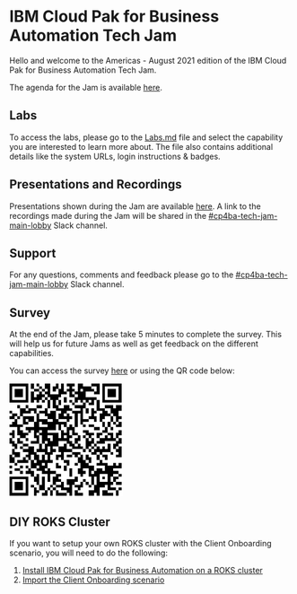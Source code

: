 # IBM Cloud Pak for Business Automation Tech Jam

Hello and welcome to the Americas - August 2021 edition of the IBM Cloud Pak for Business Automation Tech Jam. 

The agenda for the Jam is available [here]().

## Labs

To access the labs, please go to the [Labs.md](/Labs.md) file and select the capability you are interested to learn more about. The file also contains additional details like the system URLs, login instructions & badges.

## Presentations and Recordings

Presentations shown during the Jam are available [here](https://github.com/IBM/cp4ba-tech-jam/tree/main/Presentations%20%26%20Recordings/Americas/August%202021). 
A link to the recordings made during the Jam will be shared in the [#cp4ba-tech-jam-main-lobby](https://ibm-cloudpak-partners.slack.com/archives/C027WKQMWTZ) Slack channel.

## Support

For any questions, comments and feedback please go to the [#cp4ba-tech-jam-main-lobby](https://ibm-cloudpak-partners.slack.com/archives/C027WKQMWTZ) Slack channel.

## Survey

At the end of the Jam, please take 5 minutes to complete the survey. This will help us for future Jams as well as get feedback on the different capabilities.

You can access the survey [here](https://www.surveymonkey.com/r/CP4BATechJam2021) or using the QR code below:

![Survey QR Code](survery-qrcode.png)

## DIY ROKS Cluster

If you want to setup your own ROKS cluster with the Client Onboarding scenario, you will need to do the following:

1. [Install IBM Cloud Pak for Business Automation on a ROKS cluster](https://github.com/IBM/cp4ba-rapid-deployment)
2. [Import the Client Onboarding scenario](https://github.com/IBM/cp4ba-client-onboarding-scenario)


